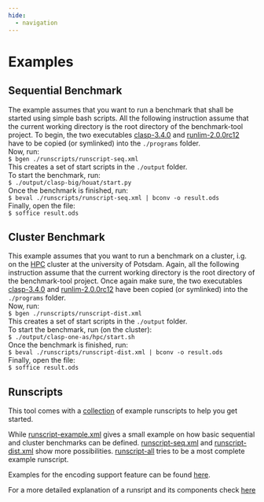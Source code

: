 ```yaml
---
hide:
  - navigation
---
```


# Examples

## Sequential Benchmark

The example assumes that you want to run a benchmark that shall be started using simple bash scripts. All the following instruction assume that the current working directory is the root directory of the benchmark-tool project. To begin, the two executables [clasp-3.4.0][1] and [runlim-2.0.0rc12][2] have to be copied (or symlinked) into the `./programs` folder.  
Now, run:  
`$ bgen ./runscripts/runscript-seq.xml`  
This creates a set of start scripts in the `./output` folder.  
To start the benchmark, run:  
`$ ./output/clasp-big/houat/start.py`  
Once the benchmark is finished, run:  
`$ beval ./runscripts/runscript-seq.xml | bconv -o result.ods`  
Finally, open the file:  
`$ soffice result.ods`  

## Cluster Benchmark

This example assumes that you want to run a benchmark on a cluster, i.g. on the [HPC][3] cluster at the university of Potsdam. Again, all the following instruction assume that the current working directory is the root directory of the benchmark-tool project. Once again make sure, the two executables [clasp-3.4.0][1] and [runlim-2.0.0rc12][2] have been copied (or symlinked) into the `./programs` folder.  
Now, run:  
`$ bgen ./runscripts/runscript-dist.xml`  
This creates a set of start scripts in the `./output` folder.  
To start the benchmark, run (on the cluster):  
`$ ./output/clasp-one-as/hpc/start.sh`  
Once the benchmark is finished, run:  
`$ beval ./runscripts/runscript-dist.xml | bconv -o result.ods`  
Finally, open the file:  
`$ soffice result.ods`  

## Runscripts
This tool comes with a [collection](https://github.com/potassco/benchmark-tool/blob/master/runscripts) of example runscripts to help you get started.

While [runscript-example.xml](https://github.com/potassco/benchmark-tool/blob/master/runscripts/runscript-example.xml) gives a small example on how basic sequential and cluster benchmarks can be defined. [runscript-seq.xml](https://github.com/potassco/benchmark-tool/blob/master/runscripts/runscript-seq.xml) and [runscript-dist.xml](https://github.com/potassco/benchmark-tool/blob/master/runscripts/runscript-dist.xml) show more possibilities. [runscript-all](https://github.com/potassco/benchmark-tool/blob/master/runscripts/runscript-all.xml) tries to be a most complete example runscript.

Examples for the encoding support feature can be found [here](../reference/encoding_support.md).

For a more detailed explanation of a runsript and its components check [here](../getting_started/bgen/runscript.md)

[1]: https://potassco.org/clasp/
[2]: https://github.com/arminbiere/runlim
[3]: https://www.uni-potsdam.de/en/zim/angebote-loesungen/hpc
